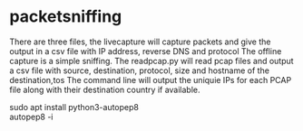 # packetsniffing
There are three files, the livecapture will capture packets and give the output in a csv file with IP address, reverse DNS and protocol
The offline capture is a simple sniffing. 
The readpcap.py will read pcap files and output a csv file with source, destination, protocol, size and hostname of the destination,tos
The command line will output the uniquie IPs for each PCAP file along with their destination country if available.

sudo apt install python3-autopep8 <br/>
autopep8 -i <script>.py<br/>
sudo apt-get install python3-pandas<br/>

installing pyshark <br/>
git clone https://github.com/KimiNewt/pyshark.git<br/>
cd pyshark/src <br/>
sudo python3 setup.py install <br/>
sudo apt-get install tshark <br/>

installing scapy <br/>
git clone https://github.com/secdev/scapy.git <br/>
cd scapy <br/>
sudo python3 setup.py install <br/>

git clone git@github.com:matplotlib/matplotlib.git <br/>
cd matplotlib <br/>
python3 -m pip install -e <br/>

Running<br/>
chmod +x <script>.py<br/>
sudo ./readme.py <name.pcapng> <outputname.csv> <outputmapname.html><br/>


